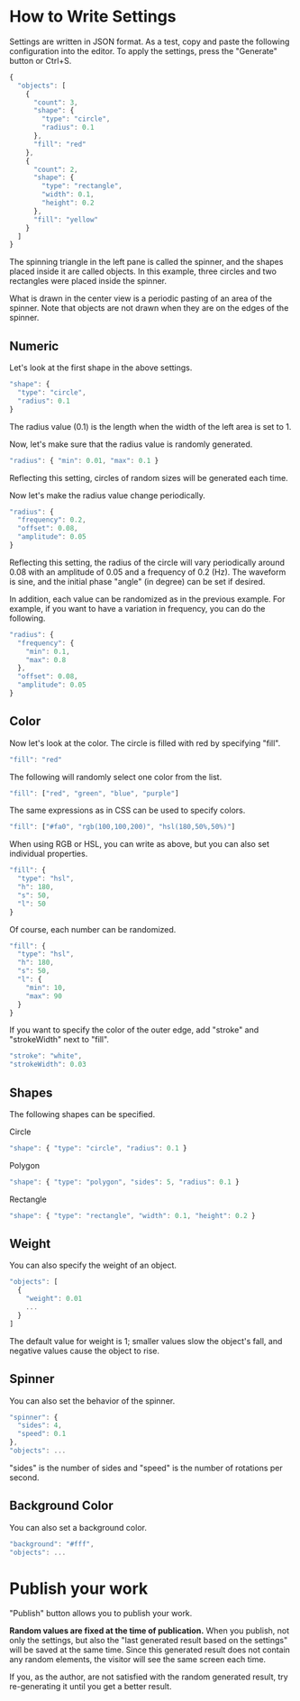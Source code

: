 # How to Write Settings

Settings are written in JSON format. As a test, copy and paste the following configuration into the editor. To apply the settings, press the "Generate" button or Ctrl+S.

```javascript
{
  "objects": [
    {
      "count": 3,
      "shape": {
        "type": "circle",
        "radius": 0.1
      },
      "fill": "red"
    },
    {
      "count": 2,
      "shape": {
        "type": "rectangle",
        "width": 0.1,
        "height": 0.2
      },
      "fill": "yellow"
    }
  ]
}
```

The spinning triangle in the left pane is called the spinner, and the shapes placed inside it are called objects. In this example, three circles and two rectangles were placed inside the spinner.

What is drawn in the center view is a periodic pasting of an area of the spinner. Note that objects are not drawn when they are on the edges of the spinner.

## Numeric

Let's look at the first shape in the above settings.

```javascript
"shape": {
  "type": "circle",
  "radius": 0.1
}
```

The radius value (0.1) is the length when the width of the left area is set to 1.

Now, let's make sure that the radius value is randomly generated.

```javascript
"radius": { "min": 0.01, "max": 0.1 }
```

Reflecting this setting, circles of random sizes will be generated each time.

Now let's make the radius value change periodically.

```javascript
"radius": {
  "frequency": 0.2,
  "offset": 0.08,
  "amplitude": 0.05
}
```

Reflecting this setting, the radius of the circle will vary periodically around 0.08 with an amplitude of 0.05 and a frequency of 0.2 (Hz). The waveform is sine, and the initial phase "angle" (in degree) can be set if desired.

In addition, each value can be randomized as in the previous example. For example, if you want to have a variation in frequency, you can do the following.

```javascript
"radius": {
  "frequency": {
    "min": 0.1,
    "max": 0.8
  },
  "offset": 0.08,
  "amplitude": 0.05
}
```

## Color

Now let's look at the color. The circle is filled with red by specifying "fill".

```javascript
"fill": "red"
```

The following will randomly select one color from the list.

```javascript
"fill": ["red", "green", "blue", "purple"]
```

The same expressions as in CSS can be used to specify colors.

```javascript
"fill": ["#fa0", "rgb(100,100,200)", "hsl(180,50%,50%)"]
```

When using RGB or HSL, you can write as above, but you can also set individual properties.

```javascript
"fill": {
  "type": "hsl",
  "h": 180,
  "s": 50,
  "l": 50
}
```

Of course, each number can be randomized.

```javascript
"fill": {
  "type": "hsl",
  "h": 180,
  "s": 50,
  "l": {
    "min": 10,
    "max": 90
  }
}
```

If you want to specify the color of the outer edge, add "stroke" and "strokeWidth" next to "fill".

```javascript
"stroke": "white",
"strokeWidth": 0.03
```

## Shapes

The following shapes can be specified.

Circle

```javascript
"shape": { "type": "circle", "radius": 0.1 }
```

Polygon

```javascript
"shape": { "type": "polygon", "sides": 5, "radius": 0.1 }
```

Rectangle

```javascript
"shape": { "type": "rectangle", "width": 0.1, "height": 0.2 }
```

## Weight

You can also specify the weight of an object.

```javascript
"objects": [
  {
    "weight": 0.01
    ...
  }
]
```

The default value for weight is 1; smaller values slow the object's fall, and negative values cause the object to rise.

## Spinner

You can also set the behavior of the spinner.

```javascript
"spinner": {
  "sides": 4,
  "speed": 0.1
},
"objects": ...
```

"sides" is the number of sides and "speed" is the number of rotations per second.

## Background Color

You can also set a background color.

```javascript
"background": "#fff",
"objects": ...
```

# Publish your work

"Publish" button allows you to publish your work.

**Random values are fixed at the time of publication.** When you publish, not only the settings, but also the "last generated result based on the settings" will be saved at the same time. Since this generated result does not contain any random elements, the visitor will see the same screen each time.

If you, as the author, are not satisfied with the random generated result, try re-generating it until you get a better result.
